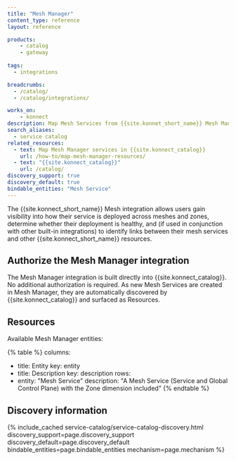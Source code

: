 ```yaml
---
title: "Mesh Manager"
content_type: reference
layout: reference

products:
    - catalog
    - gateway
    
tags:
  - integrations

breadcrumbs:
  - /catalog/
  - /catalog/integrations/

works_on:
    - konnect
description: Map Mesh Services from {{site.konnet_short_name}} Mesh Manager to visualize how configuration and policies are distributed across mesh deployments in multiple zones.
search_aliases:
  - service catalog
related_resources:
  - text: Map Mesh Manager services in {{site.konnect_catalog}}
    url: /how-to/map-mesh-manager-resources/
  - text: "{{site.konnect_catalog}}"
    url: /catalog/
discovery_support: true
discovery_default: true
bindable_entities: "Mesh Service"
---
```


The {{site.konnect_short_name}} Mesh integration allows users gain visibility into how their service is deployed across meshes and zones, determine whether their deployment is healthy, and (if used in conjunction with other built-in integrations) to identify links between their mesh services and other {{site.konnect_short_name}} resources.

## Authorize the Mesh Manager integration

The Mesh Manager integration is built directly into {{site.konnect_catalog}}. No additional authorization is required. As new Mesh Services are created in Mesh Manager, they are automatically discovered by {{site.konnect_catalog}} and surfaced as Resources.



## Resources

Available Mesh Manager entities:

{% table %}
columns:
  - title: Entity
    key: entity
  - title: Description
    key: description
rows:
  - entity: "Mesh Service"
    description: "A Mesh Service (Service and Global Control Plane) with the Zone dimension included"
{% endtable %}




## Discovery information

<!-- vale off-->

{% include_cached service-catalog/service-catalog-discovery.html 
   discovery_support=page.discovery_support
   discovery_default=page.discovery_default
   bindable_entities=page.bindable_entities
   mechanism=page.mechanism %}

<!-- vale on-->
